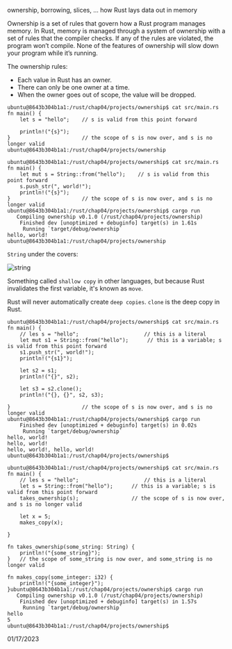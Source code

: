 ownership, borrowing, slices, ... how Rust lays data out in memory

Ownership is a set of rules that govern how a Rust program manages memory. In Rust, memory is managed through a system of ownership with a set of rules that the compiler checks. If any of the rules are violated, the program won’t compile. None of the features of ownership will slow down your program while it’s running.

The ownership rules:
* Each value in Rust has an owner.
* There can only be one owner at a time.
* When the owner goes out of scope, the value will be dropped.

```
ubuntu@8643b304b1a1:/rust/chap04/projects/ownership$ cat src/main.rs
fn main() {
    let s = "hello";    // s is valid from this point forward

    println!("{s}");
}                       // the scope of s is now over, and s is no longer valid
ubuntu@8643b304b1a1:/rust/chap04/projects/ownership

ubuntu@8643b304b1a1:/rust/chap04/projects/ownership$ cat src/main.rs
fn main() {
    let mut s = String::from("hello");    // s is valid from this point forward
    s.push_str(", world!");
    println!("{s}");
}                       // the scope of s is now over, and s is no longer valid
ubuntu@8643b304b1a1:/rust/chap04/projects/ownership$ cargo run
   Compiling ownership v0.1.0 (/rust/chap04/projects/ownership)
    Finished dev [unoptimized + debuginfo] target(s) in 1.61s
     Running `target/debug/ownership`
hello, world!
ubuntu@8643b304b1a1:/rust/chap04/projects/ownership
```

`String` under the covers:

![string](https://doc.rust-lang.org/book/img/trpl04-01.svg)

Something called `shallow copy` in other languages, but because Rust invalidates the first variable, it's known as `move`.

Rust will never automatically create `deep copies`. `clone` is the deep copy in Rust.

```
ubuntu@8643b304b1a1:/rust/chap04/projects/ownership$ cat src/main.rs
fn main() {
    // les s = "hello";                     // this is a literal
    let mut s1 = String::from("hello");      // this is a variable; s is valid from this point forward
    s1.push_str(", world!");
    println!("{s1}");

    let s2 = s1;
    println!("{}", s2);

    let s3 = s2.clone();
    println!("{}, {}", s2, s3);

}                       // the scope of s is now over, and s is no longer valid
ubuntu@8643b304b1a1:/rust/chap04/projects/ownership$ cargo run
    Finished dev [unoptimized + debuginfo] target(s) in 0.02s
     Running `target/debug/ownership`
hello, world!
hello, world!
hello, world!, hello, world!
ubuntu@8643b304b1a1:/rust/chap04/projects/ownership$

ubuntu@8643b304b1a1:/rust/chap04/projects/ownership$ cat src/main.rs
fn main() {
    // les s = "hello";                     // this is a literal
    let s = String::from("hello");      // this is a variable; s is valid from this point forward
    takes_ownership(s);                 // the scope of s is now over, and s is no longer valid

    let x = 5;
    makes_copy(x);

}

fn takes_ownership(some_string: String) {
    println!("{some_string}");
}   // the scope of some_string is now over, and some_string is no longer valid

fn makes_copy(some_integer: i32) {
    println!("{some_integer}");
}ubuntu@8643b304b1a1:/rust/chap04/projects/ownership$ cargo run
   Compiling ownership v0.1.0 (/rust/chap04/projects/ownership)
    Finished dev [unoptimized + debuginfo] target(s) in 1.57s
     Running `target/debug/ownership`
hello
5
ubuntu@8643b304b1a1:/rust/chap04/projects/ownership$
```

01/17/2023
